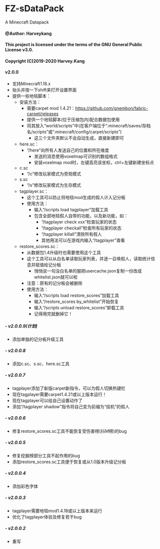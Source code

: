 # FZ-sDataPack
A Minecraft Datapack
#### @Author: Harveykang

#### This project is licensed under the terms of the GNU General Public License v3.0.
#### Copyright (C)2019-2020 Harvey.Kang

#### v2.0.0
- 支持Minecraft1.16.x
- 抬头并按一下shift来打开设置界面
- 提供一些地毯脚本：
	- 安装方法：
		- 需要carpet mod 1.4.21：https://github.com/gnembon/fabric-carpet/releases
		- 提供一个地毯脚本(位于压缩包内)配合数据包使用
		- 将其放入“world/scripts”中(在客户端位于“.minecraft/saves/存档名/scripts”或“.minecraft/config/carpet/scripts”)
			- 这三个文件夹默认不会自动生成，直接新建即可
	- here.sc：
		- “/here”向所有人发送自己的位置和所在维度
			- 发送的消息使用voxelmap可识别的数组格式
			- 安装voxelmap mod时，左键高亮该坐标，ctrl+左键新建坐标点
	- c.sc
		- “/c”修改玩家模式为旁观模式
	- s.sc
		- “/s”修改玩家模式为生存模式
	- tagplayer.sc：
		- 这个工具可以防止将地毯mod生成的假人计入记分板
		- 使用方法：
			- 输入“/scripts load tagplayer”加载工具
			- 包含全部地毯假人自带的功能，以及新功能，如：
				- “/tagplayer check xxx”检查玩家的状态
				- “/tagplayer checkall”检查所有玩家的状态
				- “/tagplayer killall”清除所有假人
				- 其他用法可以在游戏内输入“/tagplayer”查看
	- restore_scores.sc：
		- 从数据包1.4升级时也需要使用这个工具
		- 这个工具可以从白名单读取玩家列表，并逐一召唤假人，读取统计信息并赋值给记分板
			- 悄悄说一句没白名单的服把usercache.json复制一份改成whitelist.json就可以啦
		- 注意：原有的记分板会被删除
		- 使用方法：
			- 输入“/scripts load restore_scores”加载工具
			- 输入“/restore_scores by_whitelist”开始恢复
			- 输入“/scripts unload restore_scores”卸载工具
			- 记得用完就删掉它！
##### - v2.0.0.9(计划)
- 添加单独的记分板升级工具
##### - v2.0.0.8
- 添加c.sc、s.sc、here.sc工具
##### - v2.0.0.7
- tagplayer添加了新版carpet新指令，可以为假人切换热键栏
- 现在tagplayer需要carpet1.4.21或以上版本运行！
- 现在tagplayer可以给自己设置动作了
- 添加“/tagplayer shadow”指令将自己变为前缀为“挂机”的假人
##### - v2.0.0.6
- 修复restore_scores.sc工具不能恢复受伤害榜(抖M榜)的bug
##### - v2.0.0.5
- 修复挖掘榜部分工具不起作用的bug
- 添加restore_scores.sc工具便于恢复或从1.0版本升级记分板
##### - v2.0.0.4
- 添加彩色字体
##### - v2.0.0.3
- tagplayer需要地毯mod1.4.18或以上版本来运行
- 优化了tagplayer体验及修复若干bug
##### - v2.0.0.2
- 重写
